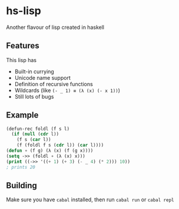 # hs-lisp

Another flavour of lisp created in haskell

## Features

This lisp has
- Built-in currying
- Unicode name support
- Definition of recursive functions
- Wildcards (like `(- _ 1) ≡ (λ (x) (- x 1))`)
- Still lots of bugs

## Example

```lisp
(defun-rec foldl (f s l)
  (if (null (cdr l))
    (f s (car l))
    (f (foldl f s (cdr l)) (car l))))
(defun ∘ (f g) (λ (x) (f (g x))))
(setq ->> (foldl ∘ (λ (x) x)))
(print ((->> '((+ 1) (+ 3) (- _ 4) (* 2))) 10))
; prints 20
```

## Building

Make sure you have `cabal` installed, then run `cabal run` or `cabal repl`

